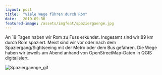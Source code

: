 ```yaml
---
layout: post
title:  "Viele Wege führen durch Rom"
date:   2019-09-30
featured-image: /assets/imgfeat/spaziergaenge.jpg
--- 
```

An 18 Tagen haben wir Rom zu Fuss erkundet. Insgesamt sind wir 89 km durch Rom spaziert.  Meist sind wir vor oder nach dem Spaziergang/Sightseeing mit der Metro oder dem Bus gefahren. 
Die Wege haben wir jeweils am Abend anhand von OpenStreetMap-Daten in QGIS digitalisiert.
  
![Spaziergaenge_gif]({{site.baseurl}}/assets/img/08_spaziergaenge/Rome_perpedes_201909.gif)

